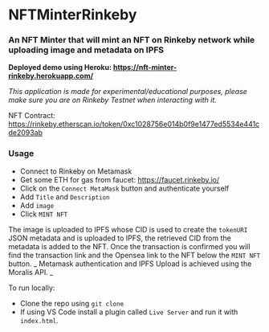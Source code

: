 # NFTMinterRinkeby
### An NFT Minter that will mint an NFT on Rinkeby network while uploading image and metadata on IPFS

**Deployed demo using Heroku: https://nft-minter-rinkeby.herokuapp.com/**

_This application is made for experimental/educational purposes, please make sure you are on Rinkeby Testnet when interacting with it._


NFT Contract: https://rinkeby.etherscan.io/token/0xc1028756e014b0f9e1477ed5534e441cde2093ab

### Usage
- Connect to Rinkeby on Metamask
-  Get some ETH for gas from faucet: https://faucet.rinkeby.io/
-  Click on the `Connect MetaMask` button and authenticate yourself
-  Add `Title` and `Description`
-  Add `image`
-  Click `MINT NFT`

The image is uploaded to IPFS whose CID is used to create the `tokenURI` JSON metadata and is uploaded to IPFS, the retrieved CID from the metadata is added to the NFT. Once the transaction is confirmed you will find the transaction link and the Opensea link to the NFT below the `MINT NFT` button.
_
Metamask authentication and IPFS Upload is achieved using the Moralis API. _

To run locally: 
- Clone the repo using `git clone`
- If using VS Code install a plugin called `Live Server` and run it with `index.html`. 



